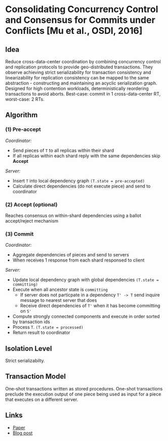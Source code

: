 # Consolidating Concurrency Control and Consensus for Commits under Conflicts [Mu et al., OSDI, 2016]

## Idea
Reduce cross-data-center coordination by combining concurrency control and replication protocols to provide geo-distributed transactions.
They observe achieving strict serializability for transaction consistency and linearizability for replication consistency can be mapped to the same abstraction - constructing and maintaining an acyclic serialization graph.
Designed for high contention workloads, deterministically reordering transactions to avoid aborts.
Best-case: commit in 1 cross-data-center RT, worst-case: 2 RTs.

## Algorithm ##
### (1) Pre-accept

*Coordinator:*
- Send pieces of `T` to all replicas within their shard
- If all replicas within each shard reply with the same dependencies skip **Accept**

*Server:*
- Insert `T` into local dependency graph `(T.state = pre-accepted)`
- Calculate direct dependencies (do not execute piece) and send to coordinator

### (2) Accept (optional)

Reaches consensus on within-shard dependencies using a ballot accept/reject mechanism

### (3) Commit

*Coordinator:*
- Aggregate dependencies of pieces and send to servers
- When receives 1 response from each shard responsed to client

*Server:*
- Update local dependency graph with global dependencies `(T.state = committing)`
- Execute when all ancestor state is `committing`
  - If server does not particpate in a dependency `T' -> T` send inquire message to nearest server that does
  - Receive direct dependencies of `T'` when it has become committing on `S'`
- Compute strongly connected components and execute in order sorted by transaction ids
- Process `T`. `(T.state = processed)`
- Return result to coordinator

## Isolation Level
Strict serializabilty.

## Transaction Model
One-shot transactions written as stored procedures.
One-shot transactions preclude the execution output of one piece being used as input for a piece that executes on a different server.

## Links
- [Paper](https://www.usenix.org/system/files/conference/osdi16/osdi16-mu.pdf)
- [Blog post](http://muratbuffalo.blogspot.com/2020/11/consolidating-concurrency-control-and.html)
